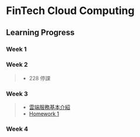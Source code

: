 # FinTech Cloud Computing


## Learning Progress
### Week 1 


### Week 2 
>* 228 停課
 
### Week 3 
>* [雲端服務基本介紹](https://drive.google.com/file/d/1UYbm03ehUAsKlICvyp1P4I0PZ_g8vlCv/view)
>* [Homework 1](https://github.com/chenyu130/FinTech/blob/main/HW1.md)
>
### Week 4 
